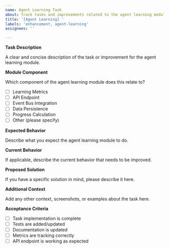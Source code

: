 ```yaml
---
name: Agent Learning Task
about: Track tasks and improvements related to the agent learning module
title: '[Agent Learning] '
labels: 'enhancement, agent-learning'
assignees: ''

---
```


**Task Description**

A clear and concise description of the task or improvement for the agent learning module.

**Module Component**

Which component of the agent learning module does this relate to?
- [ ] Learning Metrics
- [ ] API Endpoint
- [ ] Event Bus Integration
- [ ] Data Persistence
- [ ] Progress Calculation
- [ ] Other (please specify)

**Expected Behavior**

Describe what you expect the agent learning module to do.

**Current Behavior**

If applicable, describe the current behavior that needs to be improved.

**Proposed Solution**

If you have a specific solution in mind, please describe it here.

**Additional Context**

Add any other context, screenshots, or examples about the task here.

**Acceptance Criteria**

- [ ] Task implementation is complete
- [ ] Tests are added/updated
- [ ] Documentation is updated
- [ ] Metrics are tracking correctly
- [ ] API endpoint is working as expected
